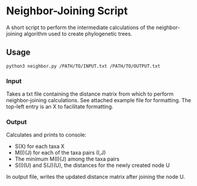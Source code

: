 # Neighbor-Joining Script

A short script to perform the intermediate calculations of the neighbor-joining algorithm used to create phylogenetic trees. 

## Usage
`python3 neighbor.py /PATH/TO/INPUT.txt /PATH/TO/OUTPUT.txt`

### Input
Takes a txt file containing the distance matrix from which to perform neighbor-joining calculations. 
See attached example file for formatting. The top-left entry is an X to facilitate formatting.

### Output
Calculates and prints to console:
* S(X) for each taxa X
* M(I)(J) for each of the taxa pairs (I,J)
* The minimum M(I)(J) among the taxa pairs
* S(I)(U) and S(J)(U), the distances for the newly created node U

In output file, writes the updated distance matrix after joining the node U.

